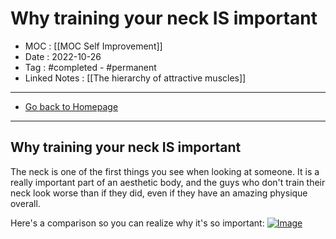 # Why training your neck IS important
- MOC : [[MOC Self Improvement]]
- Date : 2022-10-26
- Tag : #completed - #permanent 
- Linked Notes : [[The hierarchy of attractive muscles]]
-------------------
- [Go back to Homepage](https://misudashi.ga/)
-----

## Why training your neck IS important

The neck is one of the first things you see when looking at someone. It is a really important part of an aesthetic body, and the guys who don't train their neck look worse than if they did, even if they have an amazing physique overall.

Here's a comparison so you can realize why it's so important:
[![Image](https://misudashi.ga/static/neck_comparison.png)](https://misudashi.ga/static/neck_comparison.png)
